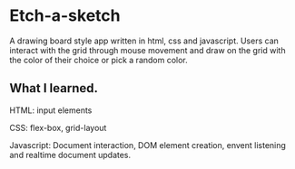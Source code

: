 # Etch-a-sketch

A drawing board style app written in html, css and javascript. 
Users can interact with the grid through mouse movement and draw on the grid with the color of their choice or pick a random color. 

## What I learned. 
HTML: input elements

CSS: flex-box, grid-layout 

Javascript: Document interaction, DOM element creation, envent listening and realtime document updates. 